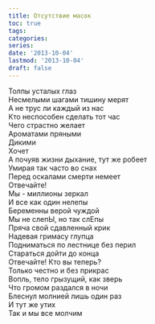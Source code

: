 ```yaml
---
title: Отсутствие масок
toc: true
tags:
categories:
series:
date: '2013-10-04'
lastmod: '2013-10-04'
draft: false
---
```


<!--more-->

Толпы усталых глаз \
Несмелыми шагами тишину мерят \
А не трус ли каждый из нас \
Кто неспособен сделать тот час \
Чего страстно желает \
Ароматами пряными \
Дикими \
Хочет \
А почуяв жизни дыхание, тут же робеет \
Умирая так часто во снах \
Перед оскалами смерти немеет \
Отвечайте! \
Мы - миллионы зеркал \
И все как один нелепы \
Беременны верой чуждой \
Мы не слепЫ, но так слЕпы \
Пряча свой сдавленный крик \
Надевая гримасу глупца \
Подниматься по лестнице без перил \
Стараться дойти до конца \
Отвечайте! Кто вы теперь? \
Только честно и без прикрас \
Вопль, тело грызущий, как зверь \
Что громом раздался в ночи \
Блеснул молнией лишь один раз \
И тут же утих \
Так и мы все молчим
